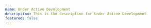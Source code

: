 ```yaml
---
name: Under Active Development
description: This is the description for Under Active Development
featured: false
---
```

